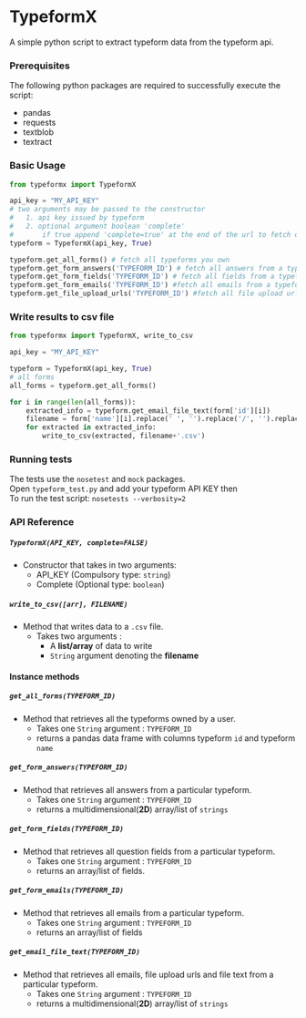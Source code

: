 # TypeformX
A simple python script to extract typeform data from the typeform api.

### Prerequisites
The following python packages are required to successfully execute the script:
- pandas
- requests
- textblob
- textract

### Basic Usage
```python
from typeformx import TypeformX

api_key = "MY_API_KEY"
# two arguments may be passed to the constructor
#   1. api key issued by typeform
#   2. optional argument boolean 'complete'
#       if true append 'complete=true' at the end of the url to fetch only completed forms the opposite is true.
typeform = TypeformX(api_key, True) 

typeform.get_all_forms() # fetch all typeforms you own
typeform.get_form_answers('TYPEFORM_ID') # fetch all answers from a typeform
typeform.get_form_fields('TYPEFORM_ID') # fetch all fields from a typeform
typeform.get_form_emails('TYPEFORM_ID') #fetch all emails from a typeform
typeform.get_file_upload_urls('TYPEFORM_ID') #fetch all file upload urls from a typeform

```
### Write results to csv file
```python
from typeformx import TypeformX, write_to_csv

api_key = "MY_API_KEY"

typeform = TypeformX(api_key, True)
# all forms
all_forms = typeform.get_all_forms()

for i in range(len(all_forms)):
    extracted_info = typeform.get_email_file_text(form['id'][i])
    filename = form['name'][i].replace(' ', '').replace('/', '').replace('\'', '') # this can be done using a 'clean_filename' function
    for extracted in extracted_info:
        write_to_csv(extracted, filename+'.csv')

```
### Running tests
The tests use the `nosetest` and `mock` packages.<br/>
Open `typeform_test.py` and add your typeform API KEY then<br/>
To run the test script:
`nosetests --verbosity=2`

### API Reference
##### `TypeformX(API_KEY, complete=FALSE)`
* Constructor that takes in two arguments:
    * API_KEY (Compulsory type: `string`)
    * Complete (Optional type: `boolean`)
    
##### `write_to_csv([arr], FILENAME)`
* Method that writes data to a `.csv` file.
    * Takes two arguments :
        * A **list/array** of data to write
        * `String` argument denoting the **filename**
        
#### Instance methods
##### `get_all_forms(TYPEFORM_ID)`
* Method that retrieves all the typeforms owned by a user.
    * Takes one `String` argument : `TYPEFORM_ID`
    * returns a pandas data frame with columns typeform `id` and typeform `name` 
##### `get_form_answers(TYPEFORM_ID)`
* Method that retrieves all answers from a particular typeform.
    * Takes one `String` argument : `TYPEFORM_ID`
    * returns a multidimensional(**2D**) array/list of `strings`
##### `get_form_fields(TYPEFORM_ID)`
* Method that retrieves all question fields from a particular typeform.
    * Takes one `String` argument : `TYPEFORM_ID`
    * returns an array/list of fields.
##### `get_form_emails(TYPEFORM_ID)`
* Method that retrieves all emails from a particular typeform.
    * Takes one `String` argument : `TYPEFORM_ID`
    * returns an array/list of fields
##### `get_email_file_text(TYPEFORM_ID)`
* Method that retrieves all emails, file upload urls and file text from a particular typeform.
    * Takes one `String` argument : `TYPEFORM_ID`
    * returns a multidimensional(**2D**) array/list of `strings`
